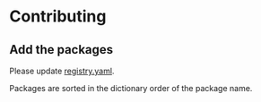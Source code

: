 # Contributing

## Add the packages

Please update [registry.yaml](registry.yaml).

Packages are sorted in the dictionary order of the package name.

